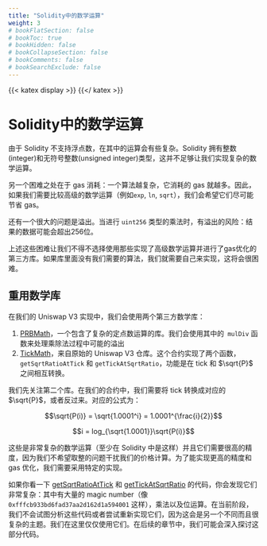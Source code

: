 ```yaml
---
title: "Solidity中的数学运算"
weight: 3
# bookFlatSection: false
# bookToc: true
# bookHidden: false
# bookCollapseSection: false
# bookComments: false
# bookSearchExclude: false
---
```


{{< katex display >}} {{</ katex >}}

# Solidity中的数学运算

由于 Solidity 不支持浮点数，在其中的运算会有些复杂。Solidity 拥有整数(integer)和无符号整数(unsigned integer)类型，这并不足够让我们实现复杂的数学运算。

另一个困难之处在于 gas 消耗：一个算法越复杂，它消耗的 gas 就越多。因此，如果我们需要比较高级的数学运算（例如`exp`, `ln`, `sqrt`），我们会希望它们尽可能节省 gas。

还有一个很大的问题是溢出。当进行 `uint256` 类型的乘法时，有溢出的风险：结果的数据可能会超出256位。

上述这些困难让我们不得不选择使用那些实现了高级数学运算并进行了gas优化的第三方库。如果库里面没有我们需要的算法，我们就需要自己来实现，这将会很困难。

## 重用数学库

在我们的 Uniswap V3 实现中，我们会使用两个第三方数学库：
1. [PRBMath](https://github.com/paulrberg/prb-math)，一个包含了复杂的定点数运算的库。我们会使用其中的` mulDiv` 函数来处理乘除法过程中可能的溢出
2. [TickMath](https://github.com/Uniswap/v3-core/blob/main/contracts/libraries/TickMath.sol)，来自原始的 Uniswap V3 仓库。这个合约实现了两个函数，`getSqrtRatioAtTick` 和 `getTickAtSqrtRatio`，功能是在 tick 和 $\sqrt{P}$ 之间相互转换。

我们先关注第二个库。在我们的合约中，我们需要将 tick 转换成对应的 $\sqrt{P}$，或者反过来。对应的公式为：

$$\sqrt{P(i)} = \sqrt{1.0001^i} = 1.0001^{\frac{i}{2}}$$

$$i = log_{\sqrt{1.0001}}\sqrt{P(i)}$$

这些是非常复杂的数学运算（至少在 Solidity 中是这样）并且它们需要很高的精度，因为我们不希望取整的问题干扰我们的价格计算。为了能实现更高的精度和 gas 优化，我们需要采用特定的实现。

如果你看一下 [getSqrtRatioAtTick](https://github.com/Uniswap/v3-core/blob/8f3e4645a08850d2335ead3d1a8d0c64fa44f222/contracts/libraries/TickMath.sol#L23-L54) 和 [getTickAtSqrtRatio](https://github.com/Uniswap/v3-core/blob/8f3e4645a08850d2335ead3d1a8d0c64fa44f222/contracts/libraries/TickMath.sol#L61-L204) 的代码，你会发现它们非常复杂：其中有大量的 magic number（像 `0xfffcb933bd6fad37aa2d162d1a594001` 这样），乘法以及位运算。在当前阶段，我们不会试图分析这些代码或者尝试重新实现它们，因为这会是另一个不同而且很复杂的主题。我们在这里仅仅使用它们。在后续的章节中，我们可能会深入探讨这部分代码。
